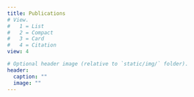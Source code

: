 ```yaml
---
title: Publications 
# View.
#   1 = List
#   2 = Compact
#   3 = Card
#   4 = Citation
view: 4

# Optional header image (relative to `static/img/` folder).
header:
  caption: ""
  image: ""
---
```


<p id="counter"></p>

<script>
document.onload(function(){
	var counter = document.getElementById("counter");
	var pubs = document.getElementsByClassName("pub-list-item");
	counter.textContent = pubs.length;
	})
</script>